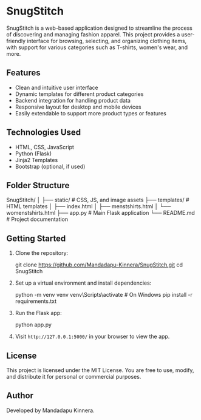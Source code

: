 
# SnugStitch

SnugStitch is a web-based application designed to streamline the process of discovering and managing fashion apparel. This project provides a user-friendly interface for browsing, selecting, and organizing clothing items, with support for various categories such as T-shirts, women's wear, and more.

## Features

- Clean and intuitive user interface
- Dynamic templates for different product categories
- Backend integration for handling product data
- Responsive layout for desktop and mobile devices
- Easily extendable to support more product types or features

## Technologies Used

- HTML, CSS, JavaScript
- Python (Flask)
- Jinja2 Templates
- Bootstrap (optional, if used)

## Folder Structure



SnugStitch/
│
├── static/                # CSS, JS, and image assets
├── templates/             # HTML templates
│   ├── index.html
│   ├── menstshirts.html
│   └── womenstshirts.html
├── app.py                 # Main Flask application
└── README.md              # Project documentation



## Getting Started

1. Clone the repository:

   git clone https://github.com/Mandadapu-Kinnera/SnugStitch.git
   cd SnugStitch


2. Set up a virtual environment and install dependencies:

 
   python -m venv venv
   venv\Scripts\activate    # On Windows
   pip install -r requirements.txt
   

3. Run the Flask app:

  
   python app.py
  

4. Visit `http://127.0.0.1:5000/` in your browser to view the app.

## License

This project is licensed under the MIT License. You are free to use, modify, and distribute it for personal or commercial purposes.

## Author

Developed by Mandadapu Kinnera.


